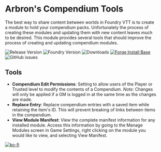 # Arbron's Compendium Tools

The best way to share content between worlds in Foundry VTT is to create a module to hold your compendium packs. Unfortunately the process of creating these modules and updating them with new content leaves much to be desired. This module provides several tools that should improve the process of creating and updating compendium modules.

![Release Version](https://img.shields.io/github/v/release/arbron/fvtt-compendium-tools)
![Foundry Version](https://img.shields.io/badge/dynamic/json.svg?url=https://github.com/arbron/fvtt-compendium-tools/releases/latest/download/module.json&label=foundry%20version&query=$.compatibility.verified&colorB=blueviolet)
![Downloads](https://img.shields.io/github/downloads/arbron/fvtt-compendium-tools/total)
[![Forge Install Base](https://img.shields.io/badge/dynamic/json?label=forge%20install%20base&query=package.installs&suffix=%&url=https://forge-vtt.com/api/bazaar/package/compendium-tools&colorB=brightgreen)](https://forge-vtt.com/bazaar#package=compendium-tools)
![GitHub issues](https://img.shields.io/github/issues/arbron/fvtt-compendium-tools?colorB=red)

## Tools
- **Compendium Edit Permissions**: Setting to allow users of the Player or Trusted level to modify the contents of a Compendium. *Note*: Changes will only be applied if a GM is logged in at the same time as the changes are made.
- **Replace Entry**: Replace compendium entries with a saved item while retaining the item's ID. This will prevent breaking of links between items in the compendium.
- **View Module Manifest**: View the complete manifest information for any installed module. Access this information by going to the Manage Modules screen in Game Settings, right clicking on the module you would like to view, and selecting View Manifest.


[![ko-fi](https://ko-fi.com/img/githubbutton_sm.svg)](https://ko-fi.com/I2I53RGZS)
